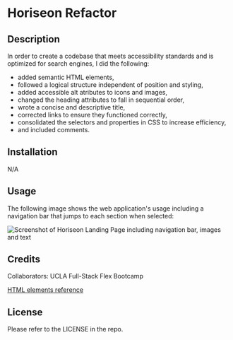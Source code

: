 # Horiseon Refactor

## Description

In order to create a codebase that meets accessibility standards and is optimized for search engines, I did the following:
- added semantic HTML elements, 
- followed a logical structure independent of position and styling, 
- added accessible alt atributes to icons and images, 
- changed the heading attributes to fall in sequential order, 
- wrote a concise and descriptive title, 
- corrected links to ensure they functioned correctly, 
- consolidated the selectors and properties in CSS to increase efficiency, 
- and included comments.

## Installation

N/A

## Usage

The following image shows the web application's usage including a navigation bar that jumps to each section when selected:

![Screenshot of Horiseon Landing Page including navigation bar, images and text](assets/images/horiseon-refactor-screenshot.html.png)

## Credits

Collaborators: UCLA Full-Stack Flex Bootcamp

[HTML elements reference](https://developer.mozilla.org/en-US/docs/Web/HTML/Element)

## License

Please refer to the LICENSE in the repo.